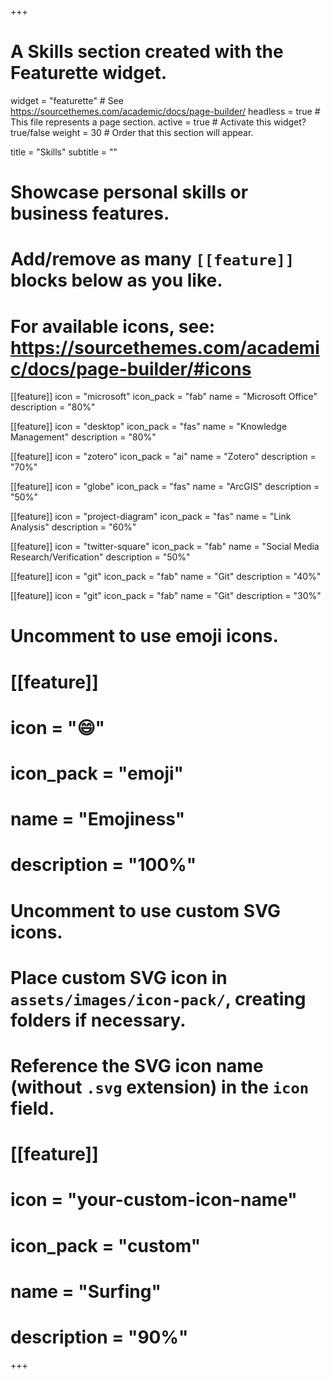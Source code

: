 +++
# A Skills section created with the Featurette widget.
widget = "featurette"  # See https://sourcethemes.com/academic/docs/page-builder/
headless = true  # This file represents a page section.
active = true  # Activate this widget? true/false
weight = 30  # Order that this section will appear.

title = "Skills"
subtitle = ""

# Showcase personal skills or business features.
# 
# Add/remove as many `[[feature]]` blocks below as you like.
# 
# For available icons, see: https://sourcethemes.com/academic/docs/page-builder/#icons

[[feature]]
  icon = "microsoft"
  icon_pack = "fab"
  name = "Microsoft Office"
  description = "80%"

[[feature]]
  icon = "desktop"
  icon_pack = "fas"
  name = "Knowledge Management"
  description = "80%"

[[feature]]
  icon = "zotero"
  icon_pack = "ai"
  name = "Zotero"
  description = "70%"
  
[[feature]]
  icon = "globe"
  icon_pack = "fas"
  name = "ArcGIS"
  description = "50%"  
  
[[feature]]
  icon = "project-diagram"
  icon_pack = "fas"
  name = "Link Analysis"
  description = "60%"

[[feature]]
  icon = "twitter-square"
  icon_pack = "fab"
  name = "Social Media Research/Verification"
  description = "50%"

[[feature]]
icon = "git"
icon_pack = "fab"
name = "Git"
description = "40%"

[[feature]]
icon = "git"
icon_pack = "fab"
name = "Git"
description = "30%"

# Uncomment to use emoji icons.
# [[feature]]
#  icon = ":smile:"
#  icon_pack = "emoji"
#  name = "Emojiness"
#  description = "100%"  

# Uncomment to use custom SVG icons.
# Place custom SVG icon in `assets/images/icon-pack/`, creating folders if necessary.
# Reference the SVG icon name (without `.svg` extension) in the `icon` field.
# [[feature]]
#  icon = "your-custom-icon-name"
#  icon_pack = "custom"
#  name = "Surfing"
#  description = "90%"

+++
